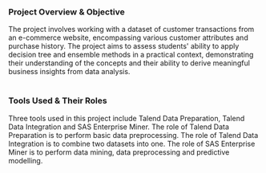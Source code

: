 ### Project Overview & Objective <br>
The project involves working with a dataset of customer transactions from an e-commerce website, encompassing various customer attributes and purchase history. The project aims to assess students' ability to apply decision tree and ensemble methods in a practical context, demonstrating their understanding of the concepts and their ability to derive meaningful business insights from data analysis. <br>
<br>
### Tools Used & Their Roles <br>
Three tools used in this project include Talend Data Preparation, Talend Data Integration and SAS Enterprise Miner. The role of Talend Data Preparation is to perform basic data preprocessing. The role of Talend Data Integration is to combine two datasets into one. The role of SAS Enterprise Miner is to perform data mining, data preprocessing and predictive modelling. <br>
